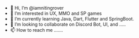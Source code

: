 - 👋 Hi, I’m @iamnitingrover
- 👀 I’m interested in UX, MMO and SP games
- 🌱 I’m currently learning Java, Dart, Flutter and SpringBoot.
- 💞️ I’m looking to collaborate on Discord Bot, UI, and .....
- 📫 How to reach me .......

<!---
iamnitingrover/iamnitingrover is a ✨ special ✨ repository because its `README.md` (this file) appears on your GitHub profile.
You can click the Preview link to take a look at your changes.
--->
